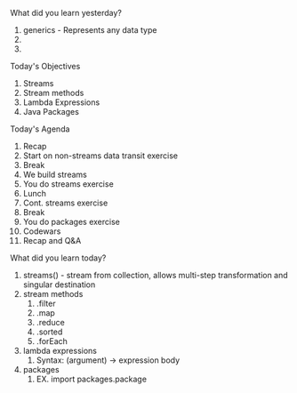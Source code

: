 What did you learn yesterday?

1. generics - Represents any data type
2. <T> 
3. <T extends ClassName>

Today's Objectives

1. Streams
2. Stream methods
3. Lambda Expressions
4. Java Packages

Today's Agenda

1. Recap
2. Start on non-streams data transit exercise
3. Break
4. We build streams
5. You do streams exercise
6. Lunch
7. Cont. streams exercise
8. Break
9. You do packages exercise
10. Codewars
11. Recap and Q&A


What did you learn today?

1. streams() - stream from collection, allows multi-step transformation and singular destination
2. stream methods
   1. .filter
   2. .map
   3. .reduce
   4. .sorted
   5. .forEach
3. lambda expressions
   1. Syntax: (argument) -> expression body
4. packages
   1. EX. import packages.package
